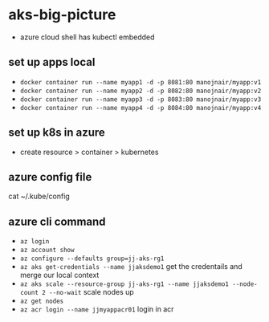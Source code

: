 # aks-big-picture
- azure cloud shell has kubectl embedded  

## set up apps local 
- `docker container run --name myapp1 -d -p 8081:80 manojnair/myapp:v1`
- `docker container run --name myapp2 -d -p 8082:80 manojnair/myapp:v2`
- `docker container run --name myapp3 -d -p 8083:80 manojnair/myapp:v3`
- `docker container run --name myapp4 -d -p 8084:80 manojnair/myapp:v4`


## set up k8s in azure
- create resource > container > kubernetes

## azure config file
cat ~/.kube/config

## azure cli command
- `az login`
- `az account show`
- `az configure --defaults group=jj-aks-rg1`
- `az aks get-credentials --name jjaksdemo1` get the credentails and merge our local context
- `az aks scale --resource-group jj-aks-rg1 --name jjaksdemo1 --node-count 2 --no-wait` scale nodes up
- `az get nodes` 
- `az acr login --name jjmyappacr01` login in acr
